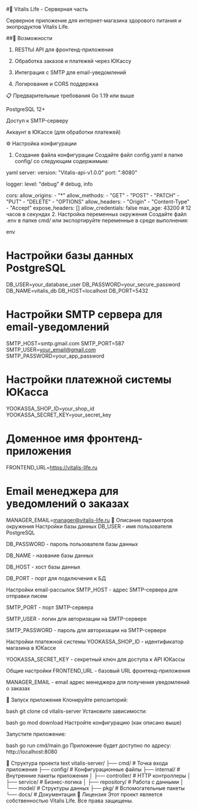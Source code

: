 #🌿 Vitalis Life - Серверная часть


Серверное приложение для интернет-магазина здорового питания и экопродуктов Vitalis Life.

##🚀 Возможности
1. RESTful API для фронтенд-приложения

2. Обработка заказов и платежей через ЮКассу

3. Интеграция с SMTP для email-уведомлений

4. Логирование и CORS поддержка

📋 Предварительные требования
Go 1.19 или выше

PostgreSQL 12+

Доступ к SMTP-серверу

Аккаунт в ЮКассе (для обработки платежей)

⚙️ Настройка конфигурации
1. Создание файла конфигурации
Создайте файл config.yaml в папке config/ со следующим содержимым:

yaml
server:
  version: "Vitalis-api-v1.0.0"
  port: ":8080"

logger:
  level: "debug" # debug, info

cors:
  allow_origins:
    - "*"
  allow_methods:
    - "GET"
    - "POST"
    - "PATCH"
    - "PUT"
    - "DELETE"
    - "OPTIONS"
  allow_headers:
    - "Origin"
    - "Content-Type"
    - "Accept"
  expose_headers: []
  allow_credentials: false
  max_age: 43200 # 12 часов в секундах
2. Настройка переменных окружения
Создайте файл .env в папке cmd/ или экспортируйте переменные в среде выполнения:

env
# Настройки базы данных PostgreSQL
DB_USER=your_database_user
DB_PASSWORD=your_secure_password
DB_NAME=vitalis_db
DB_HOST=localhost
DB_PORT=5432

# Настройки SMTP сервера для email-уведомлений
SMTP_HOST=smtp.gmail.com
SMTP_PORT=587
SMTP_USER=your_email@gmail.com
SMTP_PASSWORD=your_app_password

# Настройки платежной системы ЮКасса
YOOKASSA_SHOP_ID=your_shop_id
YOOKASSA_SECRET_KEY=your_secret_key

# Доменное имя фронтенд-приложения
FRONTEND_URL=https://vitalis-life.ru

# Email менеджера для уведомлений о заказах
MANAGER_EMAIL=manager@vitalis-life.ru
🔧 Описание параметров окружения
Настройки базы данных
DB_USER - имя пользователя PostgreSQL

DB_PASSWORD - пароль пользователя базы данных

DB_NAME - название базы данных

DB_HOST - хост базы данных

DB_PORT - порт для подключения к БД

Настройки email-рассылок
SMTP_HOST - адрес SMTP-сервера для отправки писем

SMTP_PORT - порт SMTP-сервера

SMTP_USER - логин для авторизации на SMTP-сервере

SMTP_PASSWORD - пароль для авторизации на SMTP-сервере

Настройки платежной системы
YOOKASSA_SHOP_ID - идентификатор магазина в ЮКассе

YOOKASSA_SECRET_KEY - секретный ключ для доступа к API ЮКассы

Общие настройки
FRONTEND_URL - базовый URL фронтенд-приложения

MANAGER_EMAIL - email адрес менеджера для получения уведомлений о заказах

🚀 Запуск приложения
Клонируйте репозиторий:

bash
git clone <repository-url>
cd vitalis-server
Установите зависимости:

bash
go mod download
Настройте конфигурацию (как описано выше)

Запустите приложение:

bash
go run cmd/main.go
Приложение будет доступно по адресу: http://localhost:8080

📁 Структура проекта
text
vitalis-server/
├── cmd/                 # Точка входа приложения
├── config/              # Конфигурационные файлы
├── internal/            # Внутренние пакеты приложения
│   ├── controller/      # HTTP контроллеры
│   ├── service/         # Бизнес-логика
│   ├── repository/      # Работа с данными
│   └── model/           # Структуры данных
├── pkg/                 # Вспомогательные пакеты
└── docs/                # Документация
📄 Лицензия
Этот проект является собственностью Vitalis Life. Все права защищены.
